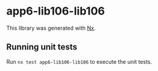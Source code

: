 # app6-lib106-lib106

This library was generated with [Nx](https://nx.dev).

## Running unit tests

Run `nx test app6-lib106-lib106` to execute the unit tests.
